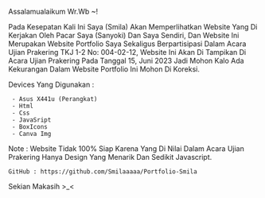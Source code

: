 Assalamualaikum Wr.Wb ~!

 Pada Kesepatan Kali Ini Saya (Smila) Akan Memperlihatkan Website Yang Di Kerjakan Oleh Pacar Saya (Sanyoki) Dan Saya Sendiri, Dan Website Ini Merupakan Website Portfolio Saya Sekaligus Berpartisipasi Dalam Acara Ujian Prakering TKJ 1-2 No: 004-02-12, Website Ini Akan Di Tampikan Di Acara Ujian Prakering Pada Tanggal 15, Juni 2023 Jadi Mohon Kalo Ada Kekurangan Dalam Website Portfolio Ini Mohon Di Koreksi.

 Devices Yang Digunakan : 
 
     - Asus X441u (Perangkat)
     - Html
     - Css
     - JavaSript
     - BoxIcons
     - Canva Img
     
Note : 
     Website Tidak 100% Siap Karena Yang Di Nilai Dalam Acara Ujian Prakering Hanya Design Yang Menarik Dan Sedikit Javascript.

    GitHub : https://github.com/Smilaaaaa/Portfolio-Smila

Sekian Makasih >_<
